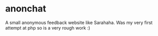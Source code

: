 # anonchat

A small anonymous feedback website like Sarahaha. Was my very first attempt at php so is a very rough work :)

